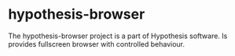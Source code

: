 hypothesis-browser
==================

The hypothesis-browser project is a part of Hypothesis software. Is provides fullscreen browser with controlled behaviour.
